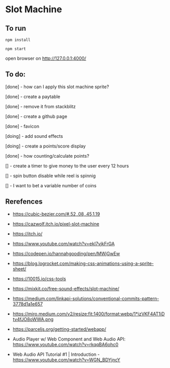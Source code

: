 # Slot Machine

## To run 

`npm install`

`npm start`

open browser on http://127.0.0.1:4000/

## To do:

[done] - how can I apply this slot machine sprite?

[done] - create a paytable

[done] - remove it from stackblitz

[done] - create a github page

[done] - favicon

[doing] - add sound effects

[doing] - create a points/score display

[done] - how counting/calculate points?

[] - create a timer to give money to the user every 12 hours

[] - spin button disable while reel is spinnig

[] - I want to bet a variable number of coins

## Rerefences

- https://cubic-bezier.com/#.52,.08,.45,1.19

- https://cazwolf.itch.io/pixel-slot-machine

- https://itch.io/

- https://www.youtube.com/watch?v=ekI7vjkFrGA

- https://codepen.io/hannahgooding/pen/MWjGwEw

- https://blog.logrocket.com/making-css-animations-using-a-sprite-sheet/

- https://10015.io/css-tools

- https://mixkit.co/free-sound-effects/slot-machine/

- https://medium.com/linkapi-solutions/conventional-commits-pattern-3778d1a1e657

- https://miro.medium.com/v2/resize:fit:1400/format:webp/1*izVKF4AT1iDtv4fJO8oWWA.png

- https://parceljs.org/getting-started/webapp/

- Audio Player w/ Web Component and Web Audio API: https://www.youtube.com/watch?v=rkqqBA6ohc0

- Web Audio API Tutorial #1 | Introduction - https://www.youtube.com/watch?v=WGN_BDYjncY 